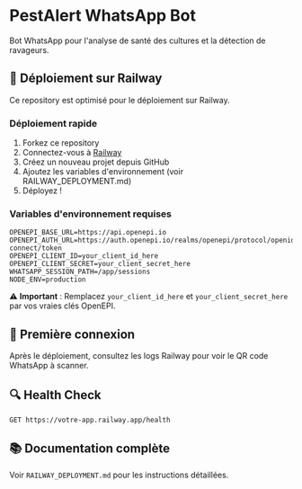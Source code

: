 # PestAlert WhatsApp Bot

Bot WhatsApp pour l'analyse de santé des cultures et la détection de ravageurs.

## 🚀 Déploiement sur Railway

Ce repository est optimisé pour le déploiement sur Railway.

### Déploiement rapide

1. Forkez ce repository
2. Connectez-vous à [Railway](https://railway.app)
3. Créez un nouveau projet depuis GitHub
4. Ajoutez les variables d'environnement (voir RAILWAY_DEPLOYMENT.md)
5. Déployez !

### Variables d'environnement requises

```env
OPENEPI_BASE_URL=https://api.openepi.io
OPENEPI_AUTH_URL=https://auth.openepi.io/realms/openepi/protocol/openid-connect/token
OPENEPI_CLIENT_ID=your_client_id_here
OPENEPI_CLIENT_SECRET=your_client_secret_here
WHATSAPP_SESSION_PATH=/app/sessions
NODE_ENV=production
```

⚠️ **Important** : Remplacez `your_client_id_here` et `your_client_secret_here` par vos vraies clés OpenEPI.

## 📱 Première connexion

Après le déploiement, consultez les logs Railway pour voir le QR code WhatsApp à scanner.

## 🔍 Health Check

```
GET https://votre-app.railway.app/health
```

## 📚 Documentation complète

Voir `RAILWAY_DEPLOYMENT.md` pour les instructions détaillées.
